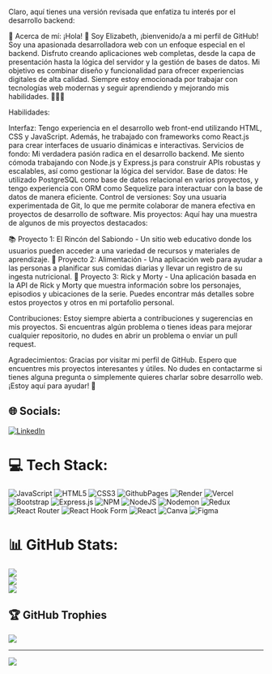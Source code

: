 
Claro, aquí tienes una versión revisada que enfatiza tu interés por el desarrollo backend:

💫 Acerca de mí:
¡Hola! 👋 Soy Elizabeth, ¡bienvenido/a a mi perfil de GitHub! Soy una apasionada desarrolladora web con un enfoque especial en el backend. Disfruto creando aplicaciones web completas, desde la capa de presentación hasta la lógica del servidor y la gestión de bases de datos. Mi objetivo es combinar diseño y funcionalidad para ofrecer experiencias digitales de alta calidad. Siempre estoy emocionada por trabajar con tecnologías web modernas y seguir aprendiendo y mejorando mis habilidades. 👩‍💻🚀

Habilidades:

Interfaz: Tengo experiencia en el desarrollo web front-end utilizando HTML, CSS y JavaScript. Además, he trabajado con frameworks como React.js para crear interfaces de usuario dinámicas e interactivas.
Servicios de fondo: Mi verdadera pasión radica en el desarrollo backend. Me siento cómoda trabajando con Node.js y Express.js para construir APIs robustas y escalables, así como gestionar la lógica del servidor.
Base de datos: He utilizado PostgreSQL como base de datos relacional en varios proyectos, y tengo experiencia con ORM como Sequelize para interactuar con la base de datos de manera eficiente.
Control de versiones: Soy una usuaria experimentada de Git, lo que me permite colaborar de manera efectiva en proyectos de desarrollo de software.
Mis proyectos:
Aquí hay una muestra de algunos de mis proyectos destacados:

📚 Proyecto 1: El Rincón del Sabiondo - Un sitio web educativo donde los usuarios pueden acceder a una variedad de recursos y materiales de aprendizaje.
🥙 Proyecto 2: Alimentación - Una aplicación web para ayudar a las personas a planificar sus comidas diarias y llevar un registro de su ingesta nutricional.
👾 Proyecto 3: Rick y Morty - Una aplicación basada en la API de Rick y Morty que muestra información sobre los personajes, episodios y ubicaciones de la serie.
Puedes encontrar más detalles sobre estos proyectos y otros en mi portafolio personal.

Contribuciones:
Estoy siempre abierta a contribuciones y sugerencias en mis proyectos. Si encuentras algún problema o tienes ideas para mejorar cualquier repositorio, no dudes en abrir un problema o enviar un pull request.

Agradecimientos:
Gracias por visitar mi perfil de GitHub. Espero que encuentres mis proyectos interesantes y útiles. No dudes en contactarme si tienes alguna pregunta o simplemente quieres charlar sobre desarrollo web. ¡Estoy aquí para ayudar! 🤗
## 🌐 Socials:
[![LinkedIn](https://img.shields.io/badge/LinkedIn-%230077B5.svg?logo=linkedin&logoColor=white)](https://linkedin.com/in/https://www.linkedin.com/in/elizabeth-ponce-4835b0255/) 

# 💻 Tech Stack:
![JavaScript](https://img.shields.io/badge/javascript-%23323330.svg?style=for-the-badge&logo=javascript&logoColor=%23F7DF1E) ![HTML5](https://img.shields.io/badge/html5-%23E34F26.svg?style=for-the-badge&logo=html5&logoColor=white) ![CSS3](https://img.shields.io/badge/css3-%231572B6.svg?style=for-the-badge&logo=css3&logoColor=white) ![GithubPages](https://img.shields.io/badge/github%20pages-121013?style=for-the-badge&logo=github&logoColor=white) ![Render](https://img.shields.io/badge/Render-%46E3B7.svg?style=for-the-badge&logo=render&logoColor=white) ![Vercel](https://img.shields.io/badge/vercel-%23000000.svg?style=for-the-badge&logo=vercel&logoColor=white) ![Bootstrap](https://img.shields.io/badge/bootstrap-%238511FA.svg?style=for-the-badge&logo=bootstrap&logoColor=white) ![Express.js](https://img.shields.io/badge/express.js-%23404d59.svg?style=for-the-badge&logo=express&logoColor=%2361DAFB) ![NPM](https://img.shields.io/badge/NPM-%23CB3837.svg?style=for-the-badge&logo=npm&logoColor=white) ![NodeJS](https://img.shields.io/badge/node.js-6DA55F?style=for-the-badge&logo=node.js&logoColor=white) ![Nodemon](https://img.shields.io/badge/NODEMON-%23323330.svg?style=for-the-badge&logo=nodemon&logoColor=%BBDEAD) ![Redux](https://img.shields.io/badge/redux-%23593d88.svg?style=for-the-badge&logo=redux&logoColor=white) ![React Router](https://img.shields.io/badge/React_Router-CA4245?style=for-the-badge&logo=react-router&logoColor=white) ![React Hook Form](https://img.shields.io/badge/React%20Hook%20Form-%23EC5990.svg?style=for-the-badge&logo=reacthookform&logoColor=white) ![React](https://img.shields.io/badge/react-%2320232a.svg?style=for-the-badge&logo=react&logoColor=%2361DAFB) ![Canva](https://img.shields.io/badge/Canva-%2300C4CC.svg?style=for-the-badge&logo=Canva&logoColor=white) ![Figma](https://img.shields.io/badge/figma-%23F24E1E.svg?style=for-the-badge&logo=figma&logoColor=white)
# 📊 GitHub Stats:
![](https://github-readme-stats.vercel.app/api?username=Elizabeth019&theme=dark&hide_border=false&include_all_commits=false&count_private=false)<br/>
![](https://github-readme-streak-stats.herokuapp.com/?user=Elizabeth019&theme=dark&hide_border=false)<br/>
![](https://github-readme-stats.vercel.app/api/top-langs/?username=Elizabeth019&theme=dark&hide_border=false&include_all_commits=false&count_private=false&layout=compact)

## 🏆 GitHub Trophies
![](https://github-profile-trophy.vercel.app/?username=Elizabeth019&theme=radical&no-frame=false&no-bg=false&margin-w=4)

---
[![](https://visitcount.itsvg.in/api?id=Elizabeth019&icon=0&color=11)](https://visitcount.itsvg.in)

<!-- Proudly created with GPRM ( https://gprm.itsvg.in ) -->
